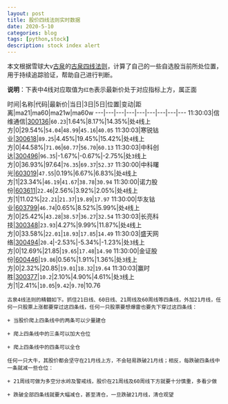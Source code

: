 ```yaml
---
layout: post
title: 股价四线法则实时数据
date: 2020-5-10
categories: blog
tags: [python,stock]
description: stock index alert
---
```



本文根据雪球大v[古泉](https://xueqiu.com/u/7148646888)的[古泉四线法则](https://xueqiu.com/7148646888/130498192)，计算了自己的一些自选股当前所处位置，用于持续追踪验证，帮助自己进行判断。

**说明**：下表中4线对应取值为`红色`表示最新价处于对应指标上方，属正面

时间|名称|代码|最新价|当日|3日|5日|位置|变动|距离|ma21|ma60|ma21w|ma60w
---|---|---|---|---|---|---|---|---
11:30:03|信维通信|[300136](https://xueqiu.com/S/SZ300136)|`60.23`|1.64%|8.17%|14.35%|处`4`线上方|0|29.54%|`54.04`|`48.99`|`45.16`|`40.05`
11:30:03|寒锐钴业|[300618](https://xueqiu.com/S/SZ300618)|`89.25`|4.45%|19.45%|15.42%|处`4`线上方|0|44.58%|`71.06`|`60.77`|`56.70`|`60.13`
11:30:03|中科创达|[300496](https://xueqiu.com/S/SZ300496)|`96.35`|-1.67%|-0.67%|-2.75%|处`3`线上方|0|36.93%|97.64|`76.35`|`69.37`|`52.37`
11:30:00|中科曙光|[603019](https://xueqiu.com/S/SH603019)|`47.55`|0.19%|6.67%|6.83%|处`4`线上方|1|23.34%|`46.19`|`41.67`|`38.78`|`30.94`
11:30:00|诺力股份|[603611](https://xueqiu.com/S/SH603611)|`22.46`|2.56%|3.92%|2.05%|处`4`线上方|1|11.02%|`22.21`|`21.37`|`19.89`|`17.97`
11:30:00|华友钴业|[603799](https://xueqiu.com/S/SH603799)|`46.74`|0.65%|8.52%|5.99%|处`4`线上方|0|25.42%|`43.28`|`38.57`|`36.27`|`32.54`
11:30:03|长亮科技|[300348](https://xueqiu.com/S/SZ300348)|`23.93`|4.27%|9.99%|11.87%|处`4`线上方|0|33.58%|`22.01`|`18.93`|`17.85`|`14.49`
11:30:03|盛天网络|[300494](https://xueqiu.com/S/SZ300494)|`20.4`|-2.53%|-5.34%|-1.23%|处`3`线上方|0|12.69%|21.85|`19.65`|`17.48`|`14.90`
11:30:00|金证股份|[600446](https://xueqiu.com/S/SH600446)|`19.86`|0.56%|1.91%|1.36%|处`3`线上方|0|2.32%|20.85|`19.01`|`18.32`|`19.64`
11:30:03|赢时胜|[300377](https://xueqiu.com/S/SZ300377)|`10.2`|2.10%|4.90%|4.61%|处`3`线上方|1|2.41%|`10.05`|`9.42`|`9.70`|10.76

```
古泉4线法则的精髓如下。抓住21日线、60日线、21周线及60周线等四条线，外加21月线，任何一只股票上涨都要穿过这四条线，任何一只股票要想爆雷也要先下穿过这四条线：

+ 当股价爬上四条线中的两条可以少量建仓

+ 爬上四条线中的三条可以加大仓位

+ 爬上四条线中的四条可以全仓

任何一只大牛，其股价都会坚守在21月线上方，不会轻易跌破21月线；相反，每跌破四条线中一条就减一些仓位：

+ 21周线可做为多空分水岭及警戒线，股价在21周线及60周线下方就要十分慎重，多看少做

+ 跌破全部四条线就要大幅减仓，甚至清仓，一旦跌破21月线，清仓观望
```